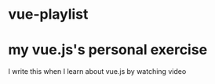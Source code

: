 # vue-playlist
# my vue.js's personal exercise
I write this when I learn about vue.js by watching video
